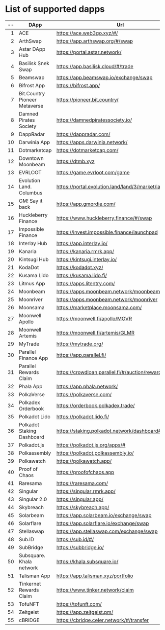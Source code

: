 
# List of supported dapps
| --  |             DApp              |                         Url                          |          Tags           |
| --: | ----------------------------- | ---------------------------------------------------- | ----------------------- |
|   1 | ACE                           | https://ace.web3go.xyz/#/                            | utilities               |
|   2 | ArthSwap                      | https://app.arthswap.org/#/swap                      | defi,staking,evm        |
|   3 | Astar DApp Hub                | https://portal.astar.network/                        | defi,staking,evm        |
|   4 | Basilisk Snek Swap            | https://app.basilisk.cloud/#/trade                   | defi                    |
|   5 | Beamswap                      | https://app.beamswap.io/exchange/swap                | defi,staking,evm        |
|   6 | Bifrost App                   | https://bifrost.app/                                 | defi,crowdloans         |
|   7 | Bit.Country Pioneer Metaverse | https://pioneer.bit.country/                         | nft,staking             |
|   8 | Damned Pirates Society        | https://damnedpiratessociety.io/                     | nft,evm                 |
|   9 | DappRadar                     | https://dappradar.com/                               | utilities               |
|  10 | Darwinia App                  | https://apps.darwinia.network/                       | staking                 |
|  11 | Dotmarketcap                  | https://dotmarketcap.com/                            | utilities               |
|  12 | Downtown Moonbeam             | https://dtmb.xyz                                     | evm,utilities           |
|  13 | EVRLOOT                       | https://game.evrloot.com/game                        | nft                     |
|  14 | Evolution Land. Columbus      | https://portal.evolution.land/land/3/market/land     | nft,evm                 |
|  15 | GM! Say it back               | https://app.gmordie.com/                             | community               |
|  16 | Huckleberry Finance           | https://www.huckleberry.finance/#/swap               | defi,staking,evm        |
|  17 | Impossible Finance            | https://invest.impossible.finance/launchpad          | defi,evm                |
|  18 | Interlay Hub                  | https://app.interlay.io/                             | staking,defi,crowdloans |
|  19 | Kanaria                       | https://kanaria.rmrk.app/                            | nft                     |
|  20 | Kintsugi Hub                  | https://kintsugi.interlay.io/                        | staking,defi,crowdloans |
|  21 | KodaDot                       | https://kodadot.xyz/                                 | nft                     |
|  22 | Kusama Lido                   | https://kusama.lido.fi/                              | staking,evm             |
|  23 | Litmus App                    | https://apps.litentry.com/                           | crowdloans,evm          |
|  24 | Moonbeam                      | https://apps.moonbeam.network/moonbeam               | staking,crowdloans,evm  |
|  25 | Moonriver                     | https://apps.moonbeam.network/moonriver              | staking,crowdloans,evm  |
|  26 | Moonsama                      | https://marketplace.moonsama.com/                    | nft,evm                 |
|  27 | Moonwell Apollo               | https://moonwell.fi/apollo/MOVR                      | defi,evm                |
|  28 | Moonwell Artemis              | https://moonwell.fi/artemis/GLMR                     | defi,evm                |
|  29 | MyTrade                       | https://mytrade.org/                                 | defi,evm                |
|  30 | Parallel Finance App          | https://app.parallel.fi/                             | defi                    |
|  31 | Parallel Rewards Claim        | https://crowdloan.parallel.fi/#/auction/rewards/     | crowdloans              |
|  32 | Phala App                     | https://app.phala.network/                           | defi,staking            |
|  33 | PolkaVerse                    | https://polkaverse.com/                              | community               |
|  34 | Polkadex Orderbook            | https://orderbook.polkadex.trade/                    | defi,utilities          |
|  35 | Polkadot Lido                 | https://polkadot.lido.fi/                            | staking,evm             |
|  36 | Polkadot Staking Dashboard    | https://staking.polkadot.network/dashboard#/overview | staking                 |
|  37 | Polkadot.js                   | https://polkadot.js.org/apps/#                       | utilities               |
|  38 | Polkassembly                  | https://polkadot.polkassembly.io/                    | community               |
|  39 | Polkawatch                    | https://polkawatch.app/                              | staking                 |
|  40 | Proof of Chaos                | https://proofofchaos.app                             | nft,community           |
|  41 | Raresama                      | https://raresama.com/                                | nft                     |
|  42 | Singular                      | https://singular.rmrk.app/                           | nft                     |
|  43 | Singular 2.0                  | https://singular.app/                                | nft                     |
|  44 | Skybreach                     | https://skybreach.app/                               | nft,evm                 |
|  45 | Solarbeam                     | https://app.solarbeam.io/exchange/swap               | defi,staking,evm        |
|  46 | Solarflare                    | https://app.solarflare.io/exchange/swap              | defi,staking,evm        |
|  47 | Stellaswap                    | https://app.stellaswap.com/exchange/swap             | defi,staking,evm        |
|  48 | Sub.ID                        | https://sub.id/#/                                    | utilities               |
|  49 | SubBridge                     | https://subbridge.io/                                | defi,evm                |
|  50 | Subsquare. Khala network      | https://khala.subsquare.io/                          | community               |
|  51 | Talisman App                  | https://app.talisman.xyz/portfolio                   | defi,crowdloans         |
|  52 | Tinkernet Rewards Claim       | https://www.tinker.network/claim                     | crowdloans              |
|  53 | TofuNFT                       | https://tofunft.com/                                 | nft,evm                 |
|  54 | Zeitgeist                     | https://app.zeitgeist.pm/                            | utilities               |
|  55 | cBRIDGE                       | https://cbridge.celer.network/#/transfer             | defi,evm                |
